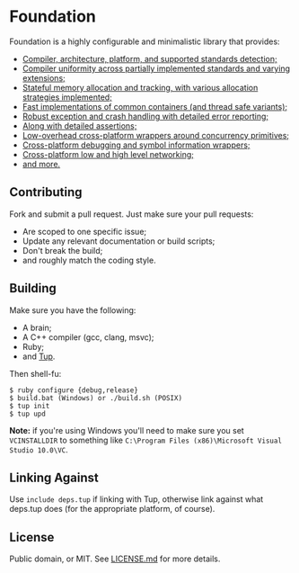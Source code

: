 # Foundation

Foundation is a highly configurable and minimalistic library that provides:

  * [Compiler, architecture, platform, and supported standards detection;](include/foundation/detect.h)
  * [Compiler uniformity across partially implemented standards and varying extensions;](include/foundation/compat.h)
  * [Stateful memory allocation and tracking, with various allocation strategies implemented;](include/foundation/allocator.h)
  * [Fast implementations of common containers (and thread safe variants);](include/foundation/containers.h)
  * [Robust exception and crash handling with detailed error reporting;](include/foundation/debug)
  * [Along with detailed assertions;](include/foundation/assert.h)
  * [Low-overhead cross-platform wrappers around concurrency primitives;](include/foundation/system/concurrency.h)
  * [Cross-platform debugging and symbol information wrappers;](include/foundation/debug)
  * [Cross-platform low and high level networking;](include/foundation/system/network.h)
  * [and more.](docs/)

Contributing
---

Fork and submit a pull request. Just make sure your pull requests:

  * Are scoped to one specific issue;
  * Update any relevant documentation or build scripts;
  * Don't break the build;
  * and roughly match the coding style.

Building
---

Make sure you have the following:

  * A brain;
  * A C++ compiler (gcc, clang, msvc);
  * Ruby;
  * and [Tup](https://github.com/gittup/tup).

Then shell-fu:

```
$ ruby configure {debug,release}
$ build.bat (Windows) or ./build.sh (POSIX)
$ tup init
$ tup upd
```

**Note:** if you're using Windows you'll need to make sure you set `VCINSTALLDIR` to something like `C:\Program Files (x86)\Microsoft Visual Studio 10.0\VC`.

Linking Against
---

Use `include deps.tup` if linking with Tup, otherwise link against what deps.tup does (for the appropriate platform, of course).

License
---

Public domain, or MIT.
See [LICENSE.md](LICENSE.md) for more details.
